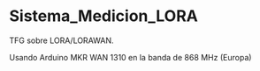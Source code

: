 # Sistema_Medicion_LORA
TFG sobre LORA/LORAWAN.

Usando Arduino MKR WAN 1310 en la banda de 868 MHz (Europa)
